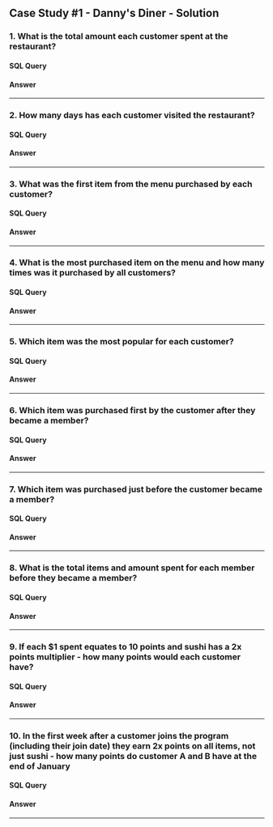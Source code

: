 ## Case Study #1 - Danny's Diner - Solution
### 1. What is the total amount each customer spent at the restaurant?
#### SQL Query
#### Answer
<hr>

### 2. How many days has each customer visited the restaurant?
#### SQL Query
#### Answer
<hr>

### 3. What was the first item from the menu purchased by each customer?
#### SQL Query
#### Answer
<hr>

### 4. What is the most purchased item on the menu and how many times was it purchased by all customers?
#### SQL Query
#### Answer
<hr>

### 5. Which item was the most popular for each customer?
#### SQL Query
#### Answer
<hr>

### 6. Which item was purchased first by the customer after they became a member?
#### SQL Query
#### Answer
<hr>

### 7. Which item was purchased just before the customer became a member?
#### SQL Query
#### Answer
<hr>

### 8. What is the total items and amount spent for each member before they became a member?
#### SQL Query
#### Answer
<hr>

### 9. If each $1 spent equates to 10 points and sushi has a 2x points multiplier - how many points would each customer have?
#### SQL Query
#### Answer
<hr>

### 10. In the first week after a customer joins the program (including their join date) they earn 2x points on all items, not just sushi - how many points do customer A and B have at the end of January
#### SQL Query
#### Answer
<hr>
